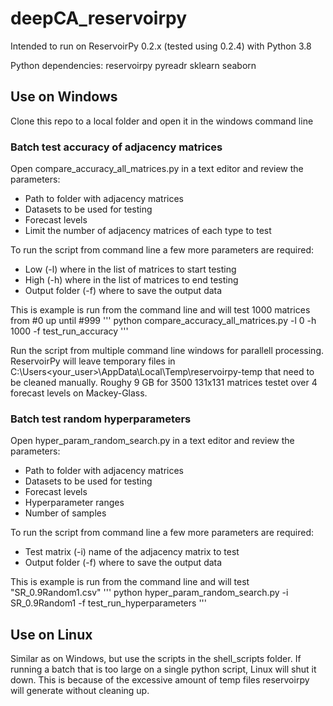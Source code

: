 # deepCA_reservoirpy
Intended to run on ReservoirPy 0.2.x (tested using 0.2.4) with Python 3.8

Python dependencies:
reservoirpy
pyreadr
sklearn
seaborn

## Use on Windows
Clone this repo to a local folder and open it in the windows command line
### Batch test accuracy of adjacency matrices
Open compare_accuracy_all_matrices.py in a text editor and review the parameters: 
- Path to folder with adjacency matrices
- Datasets to be used for testing
- Forecast levels
- Limit the number of adjacency matrices of each type to test

To run the script from command line a few more parameters are required:
- Low (-l) where in the list of matrices to start testing
- High (-h) where in the list of matrices to end testing
- Output folder (-f) where to save the output data

This is example is run from the command line and will test 1000 matrices from #0 up until #999
'''
python compare_accuracy_all_matrices.py -l 0 -h 1000 -f test_run_accuracy
'''

Run the script from multiple command line windows for parallell processing. ReservoirPy will leave temporary files in C:\Users\<your_user>\AppData\Local\Temp\reservoirpy-temp that need to be cleaned manually. Roughy 9 GB for 3500 131x131 matrices testet over 4 forecast levels on Mackey-Glass.

### Batch test random hyperparameters
Open hyper_param_random_search.py in a text editor and review the parameters: 
- Path to folder with adjacency matrices
- Datasets to be used for testing
- Forecast levels
- Hyperparameter ranges
- Number of samples

To run the script from command line a few more parameters are required:
- Test matrix (-i) name of the adjacency matrix to test
- Output folder (-f) where to save the output data

This is example is run from the command line and will test "SR_0.9Random1.csv"
'''
python hyper_param_random_search.py -i SR_0.9Random1 -f test_run_hyperparameters
'''

## Use on Linux
Similar as on Windows, but use the scripts in the shell_scripts folder. If running a batch that is too large on a single python script, Linux will shut it down. This is because of the excessive amount of temp files reservoirpy will generate without cleaning up. 